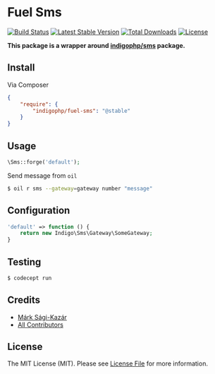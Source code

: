 # Fuel Sms

[![Build Status](https://travis-ci.org/indigophp/fuel-sms.svg?branch=develop)](https://travis-ci.org/indigophp/fuel-sms)
[![Latest Stable Version](https://poser.pugx.org/indigophp/fuel-sms/v/stable.png)](https://packagist.org/packages/indigophp/fuel-sms)
[![Total Downloads](https://poser.pugx.org/indigophp/fuel-sms/downloads.png)](https://packagist.org/packages/indigophp/fuel-sms)
[![License](https://poser.pugx.org/indigophp/fuel-sms/license.png)](https://packagist.org/packages/indigophp/fuel-sms)

**This package is a wrapper around [indigophp/sms](https://github.com/indigophp/sms) package.**


## Install

Via Composer

``` json
{
    "require": {
        "indigophp/fuel-sms": "@stable"
    }
}
```


## Usage

``` php
\Sms::forge('default');
```

Send message from `oil`

``` bash
$ oil r sms --gateway=gateway number "message"
```


## Configuration

``` php
'default' => function () {
    return new Indigo\Sms\Gateway\SomeGateway;
}
```


## Testing

``` bash
$ codecept run
```


## Credits

- [Márk Sági-Kazár](https://github.com/sagikazarmark)
- [All Contributors](https://github.com/indigophp/fuel-sms/contributors)


## License

The MIT License (MIT). Please see [License File](https://github.com/indigophp/fuel-sms/blob/develop/LICENSE) for more information.
